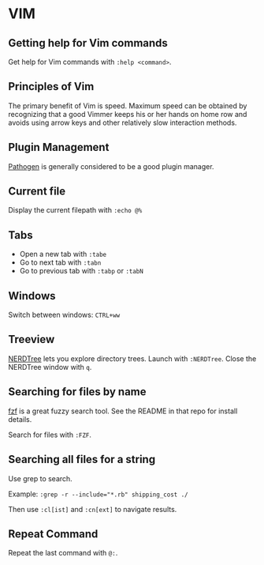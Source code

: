 # VIM

## Getting help for Vim commands

Get help for Vim commands with `:help <command>`.

## Principles of Vim

The primary benefit of Vim is speed. Maximum speed can be obtained by recognizing that a good Vimmer keeps his or her hands on home row and avoids using arrow keys and other relatively slow interaction methods.

## Plugin Management

[Pathogen](https://github.com/tpope/vim-pathogen) is generally considered to be a good plugin manager.

## Current file

Display the current filepath with `:echo @%`

## Tabs

* Open a new tab with `:tabe`
* Go to next tab with `:tabn`
* Go to previous tab with `:tabp` or `:tabN`

## Windows

Switch between windows: `CTRL+ww`

## Treeview

[NERDTree](http://www.vim.org/scripts/script.php?script_id=1658) lets you explore directory trees. Launch with `:NERDTree`. Close the NERDTree window with `q`.

## Searching for files by name

[fzf](https://github.com/junegunn/fzf) is a great fuzzy search tool. See the README in that repo for install details.

Search for files with `:FZF`.

## Searching all files for a string

Use grep to search.

Example: `:grep -r --include="*.rb" shipping_cost ./`

Then use `:cl[ist]` and `:cn[ext]` to navigate results.

## Repeat Command

Repeat the last command with `@:`.
